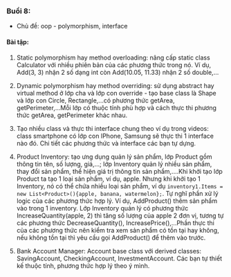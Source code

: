 ### Buổi 8:
* Chủ đề: oop - polymorphism, interface
#### Bài tập:
1. Static polymorphism hay method overloading: nâng cấp static class Calculator với nhiều phiên bản của các phương thức trong nó. Ví dụ, Add(3, 3) nhận 2 số dạng int còn Add(10.05, 11.33) nhận 2 số double,...

2. Dynamic polymorphism hay method overriding: sử dụng abstract hay virtual method ở lớp cha và lớp con override - tạo base class là Shape và lớp con Circle, Rectangle,...có phương thức getArea, getPerimeter,...Mỗi lớp có thuộc tính phù hợp và cách thực thi phương thức getArea, getPerimeter khác nhau.

3. Tạo nhiều class và thực thi interface chung theo ví dụ trong videos: class smartphone có lớp con IPhone, Samsung sẽ thực thi 1 interface nào đó. Chi tiết các phương thức và interface các bạn tự dựng.
4. Product Inventory: tạo ưng dụng quản lý sản phẩm, lớp Product gồm thông tin tên, số lượng, giá,...; lớp Inventory quản lý nhiều sản phẩm, thay đổi sản phẩm, thể hiện giá trị thông tin sản phẩm,....Khi khởi tạo lớp Product ta tạo 1 loại sản phẩm, ví dụ, apple. Nhưng khi khởi tạo 1 Inventory, nó có thể chứa nhiều loại sản phẩm, ví dụ `inventory1.Items = new List<Product>(){apple, banana, watermelon};`. Tự nghĩ phần xử lý logic của các phương thức hợp lý. Ví dụ, AddProduct() thêm sản phẩm vào trong 1 inventory. Lớp Inventory quản lý có phương thức IncreaseQuantity(apple, 2) thì tăng số lượng của apple 2 đơn vị, tương tự các phương thức DecreaseQuantity(), IncreasePrice(),...Phần thực thi của các phương thức nên kiểm tra xem sản phẩm có tồn tại hay không, nếu không tồn tại thì yêu cầu gọi AddProduct() để thêm vào trước.

5. Bank Account Manager: Account base class với derived classes: SavingAccount, CheckingAccount, InvestmentAccount. Các bạn tự thiết kế thuộc tính, phương thức hợp lý theo ý mình.
